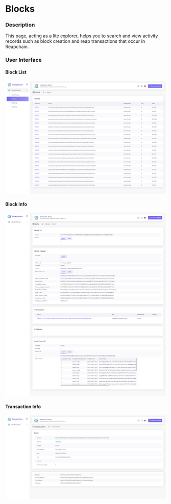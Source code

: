 # Blocks

### Description

This page, acting as a lite explorer, helps you to search and view activity records such as block creation and reap transactions that occur in Reapchain.

### User Interface

#### Block List

![](<../../../.gitbook/assets/image (8) (1) (1).png>)

#### Block Info

![](<../../../.gitbook/assets/image (1) (1).png>)

#### Transaction Info

![](<../../../.gitbook/assets/image (3) (1).png>)
